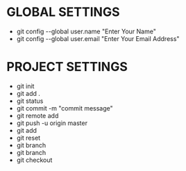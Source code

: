 # GLOBAL SETTINGS
- git config --global user.name "Enter Your Name"
- git config --global user.email "Enter Your Email Address"


# PROJECT SETTINGS
- git init
- git add .
- git status
- git commit -m "commit message"
- git remote add <link to github repository>
- git push -u origin master
- git add <specific filename>
- git reset <specific filename>
- git branch
- git branch <name of branch>
- git checkout <name of branch>